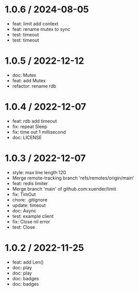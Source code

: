 
1.0.6 / 2024-08-05
==================

* feat: limit add context
* feat: rename mutex to sync
* test: timeout
* test: timeout

1.0.5 / 2022-12-12
==================

* doc: Mutex
* feat: add Mutex
* refactor: rename rdb

1.0.4 / 2022-12-07
==================

* feat: rdb add timeout
* fix: repeat Sleep
* fix: time out 1 millisecond
* doc: LICENSE

1.0.3 / 2022-12-07
==================

* style: max line length 120
* Merge remote-tracking branch 'refs/remotes/origin/main'
* feat: redis limiter
* Merge branch 'main' of github.com:xuender/limit
* fix: TimOut
* chore: .gitignore
* update: timeout
* doc: Async
* test: example client
* fix: Close nil error
* test: Close

1.0.2 / 2022-11-25
==================

* feat: add Len()
* doc: play
* doc: play
* doc: badges
* doc: badges
